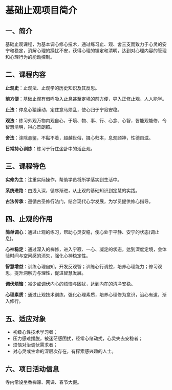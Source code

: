 # 基础止观项目简介

## 一、简介
基础止观课程，为基本调心修心技术，通过练习止、观、舍三支而致力于心灵的安宁和稳定，消解心理的躁扰不安，获得心理的镇定和清明，达到对心理内容的管理和心理行为的能动控制。

## 二、课程内容

**止观史**：止观法、止观学的历史知识及其反思。

**前方便**：基础止观有借呼吸入止息甚至定境的前方便，导入正修止观，人人能学。

**止法**：停息心猿躁动，定住意马烦乱，使心归于宁寂安稳。

**观法**：练习外观万物内观自心，于境、物、事、行、心念、心智，皆能观能修，令智慧清明，得心景朗照。

**舍法**：涤除悬鉴，不黏不着，超越世俗，摄心归本，息观颐神，性德自滋。

**日常持心训练**：练习于行住坐卧中的活止观。

## 三、课程特色

**实修为主**：注重实际操作，帮助学员将所学落实到生活中。

**系统进路**：由浅入深，循序渐进，从止观的基础知识到定慧的实践。

**古法传承**：遵循古圣修行法门，结合现代心学发展，为学员提供修心指导。

## 四、止观的作用

**简单调心**：通过止观的练习，帮助心灵安稳，使心处于平静、安宁的状态(调止息)。

**心神稳定**：通过深入的禅修，进入宁寂、一心、凝定的状态，达到深度定境，会体验时间与空间感的消失，强化心神稳定性。

**智慧增益**：训练心理自知，开发反观智；训练心行调控，培养心理能力；修习观思，提升洞察力与理性，促进智慧发展。

**调伏烦恼**：减少或调伏内心的烦恼与困扰，达到内在的清净安稳。

**心理素质**：通过止观技术训练，强化心理素质，培养心理修为意识，治心有道，渐入修行。

## 五、适应对象

- 初级心性技术学习者；
- 压力感难摆脱，被迷茫感困扰，经常心绪动扰，心灵失去安稳者；
- 烦恼对治调伏需求者；
- 对心灵或生命的深层次存在，有探索感兴趣的人士。

## 六、项日活动信息

寺内常设坐香禅课、网课、春节大假。